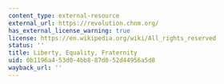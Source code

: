 ```yaml
---
content_type: external-resource
external_url: https://revolution.chnm.org/
has_external_license_warning: true
license: https://en.wikipedia.org/wiki/All_rights_reserved
status: ''
title: Liberty, Equality, Fraternity
uid: 0b1196a4-53d0-4bb8-87d0-52d44956a5d8
wayback_url: ''
---
```

